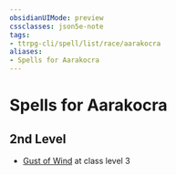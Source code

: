 ```yaml
---
obsidianUIMode: preview
cssclasses: json5e-note
tags:
- ttrpg-cli/spell/list/race/aarakocra
aliases:
- Spells for Aarakocra
---
```

# Spells for Aarakocra

## 2nd Level

- [Gust of Wind](/3-Mechanics/CLI/Compendium/spells/gust-of-wind.md "PHB") at class level 3